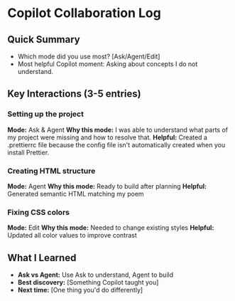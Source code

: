 # Copilot Collaboration Log

## Quick Summary

- Which mode did you use most? [Ask/Agent/Edit]
- Most helpful Copilot moment: Asking about concepts I do not understand.

## Key Interactions (3-5 entries)

### Setting up the project

**Mode:** Ask & Agent
**Why this mode:** I was able to understand what parts of my project were missing and how to resolve that.
**Helpful:** Created a .prettierrc file because the config file isn't automatically created when you install Prettier.

### Creating HTML structure

**Mode:** Agent
**Why this mode:** Ready to build after planning
**Helpful:** Generated semantic HTML matching my poem

### Fixing CSS colors

**Mode:** Edit
**Why this mode:** Needed to change existing styles
**Helpful:** Updated all color values to improve contrast

## What I Learned

- **Ask vs Agent:** Use Ask to understand, Agent to build
- **Best discovery:** [Something Copilot taught you]
- **Next time:** [One thing you'd do differently]
